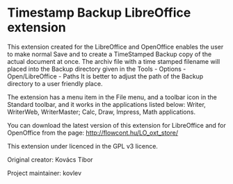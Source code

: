 # Timestamp Backup LibreOffice extension

This extension created for the LibreOffice and OpenOffice enables the 
user to make normal Save and to create a TimeStamped Backup copy of the 
actual document at once. 
The archiv file with a time stamped filename will placed into the 
Backup directory given in the 
Tools - Options - Open/LibreOffice - Paths
It is better to adjust the path of the Backup directory to a user 
friendly place.

The extension has a menu item in the File menu, and a toolbar icon 
in the Standard toolbar, and it works in the applications listed below:
Writer, WriterWeb, WriterMaster; Calc, Draw, Impress, Math applications.

You can download the latest version of this extension for LibreOffice 
and for OpenOffice from the page:
http://flowcont.hu/LO_oxt_store/

This extension under licenced in the GPL v3 licence.

Original creator: Kovács Tibor

Project maintainer: kovlev
